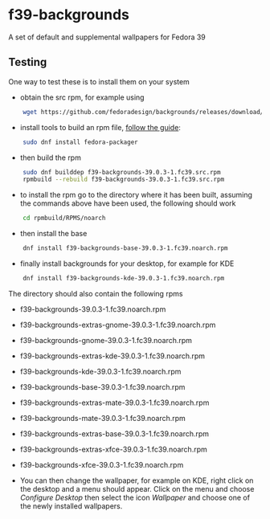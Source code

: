# f39-backgrounds
A set of default and supplemental wallpapers for Fedora 39

## Testing

One way to test these is to install them on your system
* obtain the src rpm, for example using
```bash
    wget https://github.com/fedoradesign/backgrounds/releases/download/v39.0.3/f39-backgrounds-39.0.3-1.fc39.src.rpm
```
* install tools to build an rpm file, [follow the guide](https://fedoramagazine.org/how-rpm-packages-are-made-the-source-rpm/):
```bash
    sudo dnf install fedora-packager
```
* then build the rpm
```bash
    sudo dnf builddep f39-backgrounds-39.0.3-1.fc39.src.rpm
    rpmbuild --rebuild f39-backgrounds-39.0.3-1.fc39.src.rpm
```
* to install the rpm go to the directory where it has been built, assuming the commands above have been used, the following should work
```bash
    cd rpmbuild/RPMS/noarch
```
* then install the base
```bash
    dnf install f39-backgrounds-base-39.0.3-1.fc39.noarch.rpm
```
* finally install backgrounds for your desktop, for example for KDE 
```bash
    dnf install f39-backgrounds-kde-39.0.3-1.fc39.noarch.rpm
```

The directory should also contain the following rpms

   * f39-backgrounds-39.0.3-1.fc39.noarch.rpm
   * f39-backgrounds-extras-gnome-39.0.3-1.fc39.noarch.rpm
   * f39-backgrounds-gnome-39.0.3-1.fc39.noarch.rpm
   * f39-backgrounds-extras-kde-39.0.3-1.fc39.noarch.rpm
   * f39-backgrounds-kde-39.0.3-1.fc39.noarch.rpm
   * f39-backgrounds-base-39.0.3-1.fc39.noarch.rpm
   * f39-backgrounds-extras-mate-39.0.3-1.fc39.noarch.rpm
   * f39-backgrounds-mate-39.0.3-1.fc39.noarch.rpm
   * f39-backgrounds-extras-base-39.0.3-1.fc39.noarch.rpm
   * f39-backgrounds-extras-xfce-39.0.3-1.fc39.noarch.rpm
   * f39-backgrounds-xfce-39.0.3-1.fc39.noarch.rpm

* You can then change the wallpaper, for example on KDE, right click on the desktop and a menu should appear. Click on the menu and choose *Configure Desktop* then select the icon *Wallpaper* and choose one of the newly installed wallpapers.
